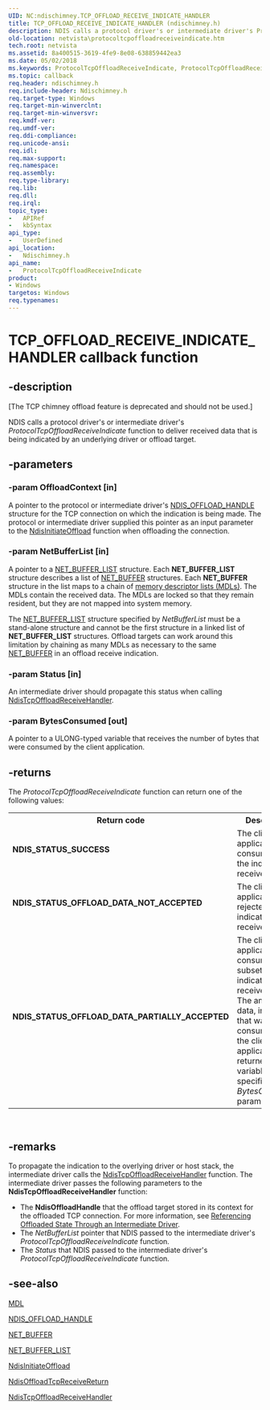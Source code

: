 ```yaml
---
UID: NC:ndischimney.TCP_OFFLOAD_RECEIVE_INDICATE_HANDLER
title: TCP_OFFLOAD_RECEIVE_INDICATE_HANDLER (ndischimney.h)
description: NDIS calls a protocol driver's or intermediate driver's ProtocolTcpOffloadReceiveIndicate function to deliver received data that is being indicated by an underlying driver or offload target.
old-location: netvista\protocoltcpoffloadreceiveindicate.htm
tech.root: netvista
ms.assetid: 8a400515-3619-4fe9-8e08-638859442ea3
ms.date: 05/02/2018
ms.keywords: ProtocolTcpOffloadReceiveIndicate, ProtocolTcpOffloadReceiveIndicate callback function [Network Drivers Starting with Windows Vista], TCP_OFFLOAD_RECEIVE_INDICATE_HANDLER, TCP_OFFLOAD_RECEIVE_INDICATE_HANDLER callback, ndischimney/ProtocolTcpOffloadReceiveIndicate, netvista.protocoltcpoffloadreceiveindicate, tcp_chim_protocol_func_c65e1895-a874-4c93-b25f-f2951a0a19db.xml
ms.topic: callback
req.header: ndischimney.h
req.include-header: Ndischimney.h
req.target-type: Windows
req.target-min-winverclnt: 
req.target-min-winversvr: 
req.kmdf-ver: 
req.umdf-ver: 
req.ddi-compliance: 
req.unicode-ansi: 
req.idl: 
req.max-support: 
req.namespace: 
req.assembly: 
req.type-library: 
req.lib: 
req.dll: 
req.irql: 
topic_type:
-	APIRef
-	kbSyntax
api_type:
-	UserDefined
api_location:
-	Ndischimney.h
api_name:
-	ProtocolTcpOffloadReceiveIndicate
product:
- Windows
targetos: Windows
req.typenames: 
---
```


# TCP_OFFLOAD_RECEIVE_INDICATE_HANDLER callback function


## -description


<p class="CCE_Message">[The TCP chimney offload feature is deprecated and should not be used.]

NDIS calls a protocol driver's or intermediate driver's 
  <i>
  ProtocolTcpOffloadReceiveIndicate</i> function to deliver received data that is being indicated by an
  underlying driver or offload target.


## -parameters




### -param OffloadContext [in]

A pointer to the protocol or intermediate driver's 
     <a href="https://msdn.microsoft.com/library/windows/hardware/ff566705">NDIS_OFFLOAD_HANDLE</a> structure for the
     TCP connection on which the indication is being made. The protocol or intermediate driver supplied this
     pointer as an input parameter to the 
     <a href="https://msdn.microsoft.com/library/windows/hardware/ff562743">NdisInitiateOffload</a> function when
     offloading the connection.


### -param NetBufferList [in]

A pointer to a 
      <a href="https://msdn.microsoft.com/library/windows/hardware/ff568388">NET_BUFFER_LIST</a> structure. Each 
      <b>NET_BUFFER_LIST</b> structure
      describes a list of 
      <a href="https://msdn.microsoft.com/library/windows/hardware/ff568376">NET_BUFFER</a> structures. Each 
      <b>NET_BUFFER</b> structure in the list maps to a
      chain of 
      <a href="https://msdn.microsoft.com/71524333-dd5d-4f0b-8dd3-034ea926bc93">memory descriptor lists (MDLs)</a>. The MDLs contain the
      received data. The MDLs are locked so that they remain resident, but they are not mapped into system
      memory.

The 
      <a href="https://msdn.microsoft.com/library/windows/hardware/ff568388">NET_BUFFER_LIST</a> structure
      specified by 
      <i>NetBufferList</i> must be a stand-alone structure and cannot be the first
      structure in a linked list of 
      <b>NET_BUFFER_LIST</b> structures.
      Offload targets can work around this limitation by chaining as many MDLs as necessary to the same 
      <a href="https://msdn.microsoft.com/library/windows/hardware/ff568376">NET_BUFFER</a> in an offload receive
      indication.


### -param Status [in]

An intermediate driver should propagate this status when calling 
     <a href="https://msdn.microsoft.com/a45dede9-6559-4207-a49f-d9627054433a">
     NdisTcpOffloadReceiveHandler</a>.


### -param BytesConsumed [out]

A pointer to a ULONG-typed variable that receives the number of bytes that were consumed by the
     client application.


## -returns



The 
     <i>
     ProtocolTcpOffloadReceiveIndicate</i> function can return one of the following values:

<table>
<tr>
<th>Return code</th>
<th>Description</th>
</tr>
<tr>
<td width="40%">
<dl>
<dt><b>NDIS_STATUS_SUCCESS</b></dt>
</dl>
</td>
<td width="60%">
The client application consumed all the indicated receive data.

</td>
</tr>
<tr>
<td width="40%">
<dl>
<dt><b>NDIS_STATUS_OFFLOAD_DATA_NOT_ACCEPTED</b></dt>
</dl>
</td>
<td width="60%">
The client application rejected all the indicated receive data.

</td>
</tr>
<tr>
<td width="40%">
<dl>
<dt><b>NDIS_STATUS_OFFLOAD_DATA_PARTIALLY_ACCEPTED</b></dt>
</dl>
</td>
<td width="60%">
The client application consumed a subset of the indicated receive data. The amount of data, in
       bytes, that was consumed by the client application is returned in the variable specified by the 
       <i>BytesConsumed</i> parameter.

</td>
</tr>
</table>
 




## -remarks



To propagate the indication to the overlying driver or host stack, the intermediate driver calls the 
    <a href="https://msdn.microsoft.com/a45dede9-6559-4207-a49f-d9627054433a">
    NdisTcpOffloadReceiveHandler</a> function. The intermediate driver passes the following parameters to
    the 
    <b>NdisTcpOffloadReceiveHandler</b> function:

<ul>
<li>
The 
      <b>NdisOffloadHandle</b> that the offload target stored in its context for the offloaded TCP connection.
      For more information, see 
      <a href="https://docs.microsoft.com/windows-hardware/drivers/network/referencing-offloaded-state-through-an-intermediate-driver">
      Referencing Offloaded State Through an Intermediate Driver</a>.

</li>
<li>
The 
      <i>NetBufferList</i> pointer that NDIS passed to the intermediate driver's 
      <i>ProtocolTcpOffloadReceiveIndicate</i> function.

</li>
<li>
The 
      <i>Status</i> that NDIS passed to the intermediate driver's 
      <i>ProtocolTcpOffloadReceiveIndicate</i> function.

</li>
</ul>



## -see-also




<a href="https://msdn.microsoft.com/library/windows/hardware/ff554414">MDL</a>



<a href="https://msdn.microsoft.com/library/windows/hardware/ff566705">NDIS_OFFLOAD_HANDLE</a>



<a href="https://msdn.microsoft.com/library/windows/hardware/ff568376">NET_BUFFER</a>



<a href="https://msdn.microsoft.com/library/windows/hardware/ff568388">NET_BUFFER_LIST</a>



<a href="https://msdn.microsoft.com/library/windows/hardware/ff562743">NdisInitiateOffload</a>



<a href="https://msdn.microsoft.com/library/windows/hardware/ff563706">NdisOffloadTcpReceiveReturn</a>



<a href="https://msdn.microsoft.com/library/windows/hardware/ff564606">NdisTcpOffloadReceiveHandler</a>
 

 

